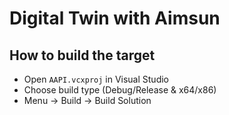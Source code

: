# Digital Twin with Aimsun


## How to build the target
- Open `AAPI.vcxproj` in Visual Studio 
- Choose build type (Debug/Release & x64/x86)
- Menu -> Build -> Build Solution

